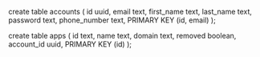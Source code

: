create table accounts (
  id uuid,
  email text,
  first_name text,
  last_name text,
  password text,
  phone_number text,
  PRIMARY KEY (id, email)
);

create table apps ( 
  id text, 
  name text, 
  domain text, 
  removed boolean,
  account_id uuid, 
  PRIMARY KEY (id)
  );